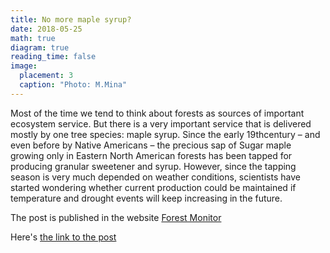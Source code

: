 ```yaml
---
title: No more maple syrup?
date: 2018-05-25
math: true
diagram: true
reading_time: false  
image:
  placement: 3
  caption: "Photo: M.Mina"
---
```


Most of the time we tend to think about forests as sources of important ecosystem service. But there is a very important service that is delivered mostly by one tree species: maple syrup. Since the early 19thcentury – and even before by Native Americans – the precious sap of Sugar maple growing only in Eastern North American forests has been tapped for producing granular sweetener and syrup. However, since the tapping season is very much depended on weather conditions, scientists have started wondering whether current production could be maintained if temperature and drought events will keep increasing in the future. 

The post is published in the website [Forest Monitor](https://www.blog.forest-monitor.com/en/) 

Here's [the link to the post](https://www.blog.forest-monitor.com/en/no-more-maple-syrup-climate-change/)

